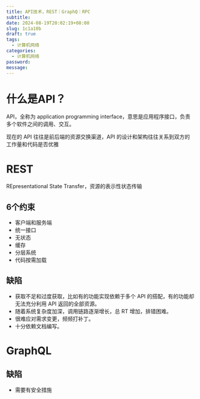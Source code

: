 ```yaml
---
title: API技术，REST｜GraphQ｜RPC
subtitle: 
date: 2024-08-19T20:02:19+08:00
slug: 1c1a10b
draft: true
tags:
  - 计算机网络
categories:
  - 计算机网络
password: 
message:
---
```

# 什么是API？

API，全称为 application programming interface，意思是应用程序接口，负责多个软件之间的调用、交互。

现在的 API 往往是前后端的资源交换渠道，API 的设计和架构往往关系到双方的工作量和代码是否优雅

# REST

REpresentational State Transfer，资源的表示性状态传输

## 6个约束

- 客户端和服务端
- 统一接口
- 无状态
- 缓存
- 分层系统
- 代码按需加载

## 缺陷

- 获取不足和过度获取，比如有的功能实现依赖于多个 API 的搭配，有的功能却无法充分利用 API 返回的全部资源。
- 随着系统复杂度加深，调用链路逐渐增长，总 RT 增加，排错困难。
- 很难应对需求变更，频频打补丁。
- 十分依赖文档编写。

# GraphQL

## 缺陷

- 需要有安全措施


